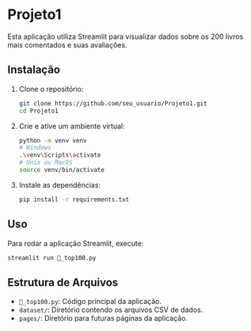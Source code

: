 # Projeto1

Esta aplicação utiliza Streamlit para visualizar dados sobre os 200 livros mais comentados e suas avaliações.

## Instalação

1. Clone o repositório:
   ```sh
   git clone https://github.com/seu_usuario/Projeto1.git
   cd Projeto1
   ```

2. Crie e ative um ambiente virtual:
   ```sh
   python -m venv venv
   # Windows
   .\venv\Scripts\activate
   # Unix ou MacOS
   source venv/bin/activate
   ```

3. Instale as dependências:
   ```sh
   pip install -r requirements.txt
   ```

## Uso

Para rodar a aplicação Streamlit, execute:
```sh
streamlit run 📗_top100.py
```

## Estrutura de Arquivos

- `📗_top100.py`: Código principal da aplicação.
- `dataset/`: Diretório contendo os arquivos CSV de dados.
- `pages/`: Diretório para futuras páginas da aplicação.
